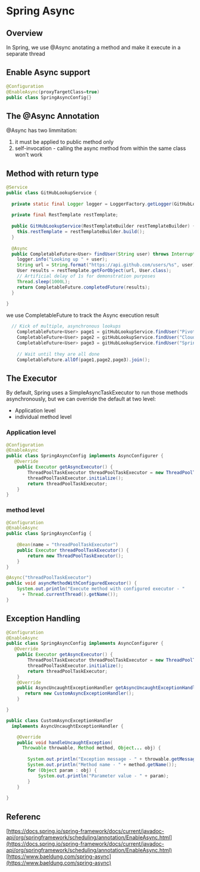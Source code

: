# Spring Async 

## Overview

In Spring, we use @Async anotating a method and make it execute in a separate thread

## Enable Async support
```java
@Configuration
@EnableAsync(proxyTargetClass=true)
public class SpringAsyncConfig{}

```

## The @Async Annotation
@Async has two limmitation:

1. it must be applied to public method only
2. self-invocation - calling the async method from within the same class won't work

## Method with return type

```java
@Service
public class GitHubLookupService {
 
  private static final Logger logger = LoggerFactory.getLogger(GitHubLookupService.class);
 
  private final RestTemplate restTemplate;
 
  public GitHubLookupService(RestTemplateBuilder restTemplateBuilder) {
    this.restTemplate = restTemplateBuilder.build();
  }
 
  @Async
  public CompletableFuture<User> findUser(String user) throws InterruptedException {
    logger.info("Looking up " + user);
    String url = String.format("https://api.github.com/users/%s", user);
    User results = restTemplate.getForObject(url, User.class);
    // Artificial delay of 1s for demonstration purposes
    Thread.sleep(1000L);
    return CompletableFuture.completedFuture(results);
  }
 
}
```

we use CompletableFuture to track the Async execution result

```java
  // Kick of multiple, asynchronous lookups
    CompletableFuture<User> page1 = gitHubLookupService.findUser("PivotalSoftware");
    CompletableFuture<User> page2 = gitHubLookupService.findUser("CloudFoundry");
    CompletableFuture<User> page3 = gitHubLookupService.findUser("Spring-Projects");
 
    // Wait until they are all done
    CompletableFuture.allOf(page1,page2,page3).join();
```

## The Executor
By default, Spring uses a SimpleAsyncTaskExecutor to run those methods asynchronously, but we can override the default at two level:
* Application level
* individual method level

### Application level

```java
@Configuration
@EnableAsync
public class SpringAsyncConfig implements AsyncConfigurer {
   @Override
    public Executor getAsyncExecutor() {
        ThreadPoolTaskExecutor threadPoolTaskExecutor = new ThreadPoolTaskExecutor();
        threadPoolTaskExecutor.initialize();
        return threadPoolTaskExecutor;
    }
}
```
### method level

```java
@Configuration
@EnableAsync
public class SpringAsyncConfig {
    
    @Bean(name = "threadPoolTaskExecutor")
    public Executor threadPoolTaskExecutor() {
        return new ThreadPoolTaskExecutor();
    }
}
```
```java
@Async("threadPoolTaskExecutor")
public void asyncMethodWithConfiguredExecutor() {
    System.out.println("Execute method with configured executor - "
      + Thread.currentThread().getName());
}
```

## Exception Handling

```java
@Configuration
@EnableAsync
public class SpringAsyncConfig implements AsyncConfigurer {
   @Override
    public Executor getAsyncExecutor() {
        ThreadPoolTaskExecutor threadPoolTaskExecutor = new ThreadPoolTaskExecutor();
        threadPoolTaskExecutor.initialize();
        return threadPoolTaskExecutor;
    }
    @Override
    public AsyncUncaughtExceptionHandler getAsyncUncaughtExceptionHandler() {
       return new CustomAsyncExceptionHandler();
    }

}

public class CustomAsyncExceptionHandler
  implements AsyncUncaughtExceptionHandler {

    @Override
    public void handleUncaughtException(
      Throwable throwable, Method method, Object... obj) {
 
        System.out.println("Exception message - " + throwable.getMessage());
        System.out.println("Method name - " + method.getName());
        for (Object param : obj) {
            System.out.println("Parameter value - " + param);
        }
    }
    
}
```


## Referenc
[https://docs.spring.io/spring-framework/docs/current/javadoc-api/org/springframework/scheduling/annotation/EnableAsync.html](https://docs.spring.io/spring-framework/docs/current/javadoc-api/org/springframework/scheduling/annotation/EnableAsync.html)
[https://www.baeldung.com/spring-async](https://www.baeldung.com/spring-async)
